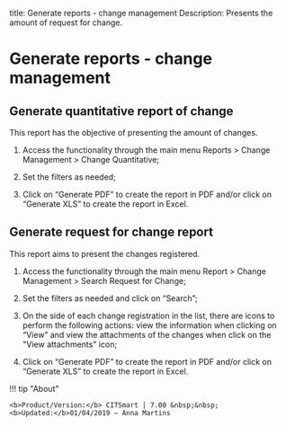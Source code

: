 title: Generate reports - change management
Description: Presents the amount of request for change.
# Generate reports - change management


Generate quantitative report of change
------------------------------------------

This report has the objective of presenting the amount of changes.

1.  Access the functionality through the main menu Reports \> Change Management
    \> Change Quantitative;

2.  Set the filters as needed;

3.  Click on “Generate PDF” to create the report in PDF and/or click on
    “Generate XLS” to create the report in Excel.

Generate request for change report
--------------------------------------

This report aims to present the changes registered.

1.  Access the functionality through the main menu Report \> Change Management
    \> Search Request for Change;

2.  Set the filters as needed and click on “Search”;

3.  On the side of each change registration in the list, there are
    icons to perform the following actions: view the information when clicking
    on “View” and view the attachments of the changes when click on
    the "View attachments" icon;

4.  Click on “Generate PDF” to create the report in PDF and/or click on
    “Generate XLS” to create the report in Excel.

!!! tip "About"

    <b>Product/Version:</b> CITSmart | 7.00 &nbsp;&nbsp;
    <b>Updated:</b>01/04/2019 – Anna Martins

